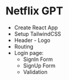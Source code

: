 # Netflix GPT

- Create React App
- Setup TailwindCSS
- Header - Logo
- Routing
- Login page: 
    - SignIn Form
    - SignUp Form
    - Validation